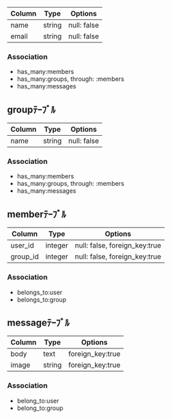 |Column|Type|Options|
|------|----|-------|
|name|string|null: false|
|email|string|null: false|
### Association
- has_many:members
- has_many:groups, through: :members
- has_many:messages
## groupﾃｰﾌﾞﾙ
|Column|Type|Options|
|------|----|-------|
|name|string|null: false|
### Association
- has_many:members
- has_many:groups, through: :members
- has_many:messages
## memberﾃｰﾌﾞﾙ
|Column|Type|Options|
|------|----|-------|
|user_id|integer|null: false, foreign_key:true|
|group_id|integer|null: false, foreign_key:true|
### Association
- belongs_to:user
- belongs_to:group
## messageﾃｰﾌﾞﾙ
|Column|Type|Options|
|------|----|-------|
|body|text|foreign_key:true|
|image|string|foreign_key:true|
### Association
- belong_to:user
- belong_to:group
